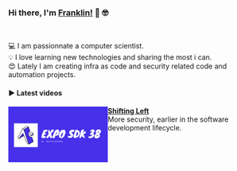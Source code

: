 ### Hi there, I'm [Franklin!](https://franklin-resume.herokuapp.com/) 👋 🤓

<!--
**thedevilsvoice/thedevilsvoice** is a ✨ _special_ ✨ repository because its `README.md` (this file) appears on your GitHub profile.

Here are some ideas to get you started:

- 🔭 I’m currently working on ...
- 🌱 I’m currently learning ...
- 👯 I’m looking to collaborate on ...
- 🤔 I’m looking for help with ...
- 💬 Ask me about ...
- 📫 How to reach me: ...
- 😄 Pronouns: ...
- ⚡ Fun fact: ...
-->

<br />

💻 I am passionnate a computer scientist. <br />
💡 I love learning new technologies and sharing the most i can. <br />
😍 Lately I am creating infra as code and security related code and automation projects. <br />

#### ▶️ Latest videos

<!-- YT LIST START -->


[<img src="https://github.com/Sidibedev/Sidibedev/blob/master/assets/video1.png" align="left" width="200" />](https://youtu.be/XX0KX-4Q7es)
**[Shifting Left](https://youtu.be/XX0KX-4Q7es)**
<br /> More security, earlier in the software development lifecycle.
